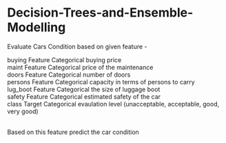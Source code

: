 # Decision-Trees-and-Ensemble-Modelling
Evaluate Cars Condition based on given feature -

buying Feature Categorical buying price
<br/> maint Feature Categorical price of the maintenance
<br/> doors Feature Categorical number of doors
<br/> persons Feature Categorical capacity in terms of persons to carry
<br/> lug_boot Feature Categorical the size of luggage boot
<br/> safety Feature Categorical estimated safety of the car
<br/> class Target Categorical evaulation level (unacceptable, acceptable, good, very good)

<br/>Based on this feature predict the car condition
